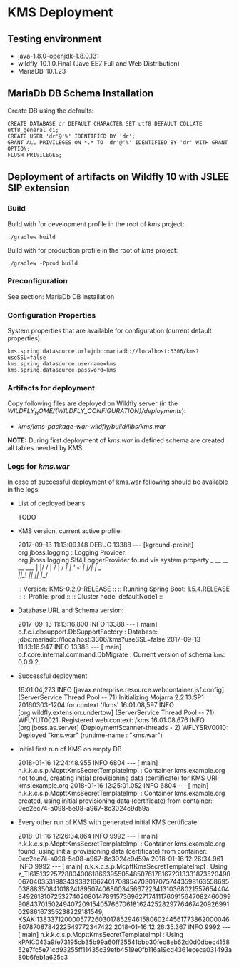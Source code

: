 # KMS Deployment

## Testing environment

* java-1.8.0-openjdk-1.8.0.131
* wildfly-10.1.0.Final (Jave EE7 Full and Web Distribution)
* MariaDB-10.1.23

## MariaDb DB Schema Installation
Create DB using the defaults:
```mysql
CREATE DATABASE dr DEFAULT CHARACTER SET utf8 DEFAULT COLLATE utf8_general_ci;
CREATE USER 'dr'@'%' IDENTIFIED BY 'dr';
GRANT ALL PRIVILEGES ON *.* TO 'dr'@'%' IDENTIFIED BY 'dr' WITH GRANT OPTION;
FLUSH PRIVILEGES;
```

## Deployment of artifacts on Wildfly 10 with JSLEE SIP extension

### Build

Build with for development profile in the root of *kms* project:

    ./gradlew build
    
Build with for production profile in the root of *kms* project:

    ./gradlew -Pprod build

### Preconfiguration

See section: MariaDb DB installation

### Configuration Properties

System properties that are available for configuration (current default properties):

    kms.spring.datasource.url=jdbc:mariadb://localhost:3306/kms?useSSL=false
    kms.spring.datasource.username=kms
    kms.spring.datasource.password=kms


### Artifacts for deployment

Copy following files are deployed on Wildfly server (in the *${WILDFLY_HOME}/${WILDFLY_CONFIGURATION}/deployments*):
* *kms/kms-package-war-wildfly/build/libs/kms.war*

**NOTE:** During first deployment of *kms.war* in defined schema are created all tables needed by KMS.


### Logs for *kms.war*

In case of successful deployment of kms.war following should be available in the logs:

* List of deployed beans


    TODO


* KMS version, current active profile:


    2017-09-13 11:13:09.148 DEBUG 13388 --- [kground-preinit] org.jboss.logging                        : Logging Provider: org.jboss.logging.Slf4jLoggerProvider found via system property
      _  __  __  __   ___
     | |/ / |  \/  | / __|
     | ' <  | |\/| | \__ \
     |_|\_\ |_|  |_| |___/

    :: Version:             KMS-0.2.0-RELEASE ::
    :: Running Spring Boot: 1.5.4.RELEASE ::
    :: Profile:             prod ::
    :: Cluster node:        defaultNode1 ::


* Database URL and Schema version:


    2017-09-13 11:13:16.800  INFO 13388 --- [           main] o.f.c.i.dbsupport.DbSupportFactory       : Database: jdbc:mariadb://localhost:3306/kms?useSSL=false
    2017-09-13 11:13:16.947  INFO 13388 --- [           main] o.f.core.internal.command.DbMigrate      : Current version of schema `kms`: 0.0.9.2

* Successful deployment


    16:01:04,273 INFO  [javax.enterprise.resource.webcontainer.jsf.config] (ServerService Thread Pool -- 71) Initializing Mojarra 2.2.13.SP1 20160303-1204 for context '/kms'
    16:01:08,597 INFO  [org.wildfly.extension.undertow] (ServerService Thread Pool -- 71) WFLYUT0021: Registered web context: /kms
    16:01:08,676 INFO  [org.jboss.as.server] (DeploymentScanner-threads - 2) WFLYSRV0010: Deployed "kms.war" (runtime-name : "kms.war")

* Initial first run of KMS on empty DB


	2018-01-16 12:24:48.955  INFO 6804 --- [           main] n.k.k.c.s.p.McpttKmsSecretTemplateImpl   : Container kms.example.org not found, creating initial provisioning data (certificate) for KMS URI: kms.example.org
	2018-01-16 12:25:01.052  INFO 6804 --- [           main] n.k.k.c.s.p.McpttKmsSecretTemplateImpl   : Container kms.example.org created, using initial provisioning data (certificate) from container: 0ec2ec74-a098-5e08-a967-8c3024c9d59a

* Every other run of KMS with generated initial KMS certificate


	2018-01-16 12:26:34.864  INFO 9992 --- [           main] n.k.k.c.s.p.McpttKmsSecretTemplateImpl   : Container kms.example.org found, using initial provisioning data (certificate) from container: 0ec2ec74-a098-5e08-a967-8c3024c9d59a
	2018-01-16 12:26:34.961  INFO 9992 --- [           main] n.k.k.c.s.p.McpttKmsSecretTemplateImpl   : Using z_T:61513225728804006186639550548507617816723133318735204900670403531983439382166240170885470301707574435981635586950388835084101824189507406800345667223413103680215576544048492618107253274020801478915736962717411176091564708246009990843701502494072091540576670618162425282977646742092699102986167355238229181549, KSAK:13833712000057726030178529461580602445617738620000468078708784222549772347422
	2018-01-16 12:26:35.367  INFO 9992 --- [           main] n.k.k.c.s.p.McpttKmsSecretTemplateImpl   : Using kPAK:043a9fe73195cb35b99a60ff25541bbb30fec8eb62d0d0dbec415852e7fc5e71cd93255ff11435c39efb4519e0fb116a19cd4361ececa031493a80b6feb1a625c3


